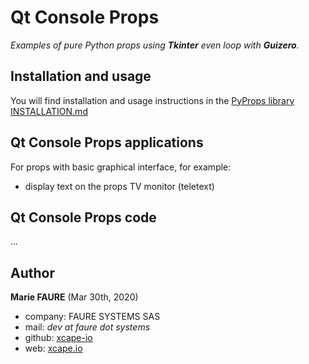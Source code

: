 ﻿# Qt Console Props
*Examples of pure Python props using **Tkinter** even loop with **Guizero**.*



## Installation and usage
You will find installation and usage instructions in the [PyProps library INSTALLATION.md](../INSTALLATION.md)


## Qt Console  Props applications
For props with basic graphical interface, for example:
* display text on the props TV monitor (teletext)


## Qt Console  Props code
...



## Author

**Marie FAURE** (Mar 30th, 2020)
* company: FAURE SYSTEMS SAS
* mail: *dev at faure dot systems*
* github: <a href="https://github.com/xcape-io?tab=repositories" target="_blank">xcape-io</a>
* web: <a href="https://xcape.io/" target="_blank">xcape.io</a>